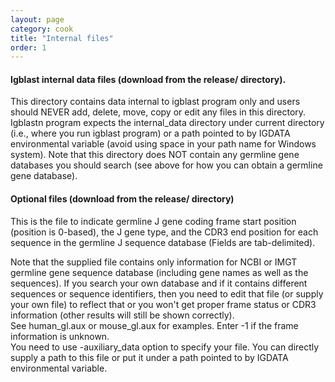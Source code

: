 ```yaml
---
layout: page
category: cook
title: "Internal files"
order: 1
---
```


#### Igblast internal data files (download from the release/ directory).  
This directory contains data internal to 
igblast program only and users should NEVER add, delete, move, copy or edit any files in this directory.  
Igblastn program expects the internal_data directory under current directory (i.e., where you run igblast 
program) or a path pointed to by IGDATA environmental variable (avoid using space in your path name for 
Windows system). Note that this directory does NOT contain any germline gene databases you should search (see above 
for how you can obtain a germline gene database).

#### Optional files (download from the release/ directory)
This is the file to indicate germline J gene coding frame start position (position is 0-based), the J gene type, 
and the CDR3 end position for each sequence in the germline J sequence database (Fields are tab-delimited).

Note that the supplied file contains only information for NCBI or IMGT  germline gene sequence database 
(including gene names as well as the sequences).   If you search your own database and if it contains different 
sequences or sequence identifiers, then you need to edit that file (or supply your own file) to reflect that 
or you won't get proper frame status or CDR3 information (other results will still be shown correctly).  
See human_gl.aux or mouse_gl.aux for examples.  Enter -1 if the frame information is unknown.  
You need to use -auxiliary_data option to specify your file. You can directly supply a path to this file or 
put it under a path pointed to by IGDATA environmental variable.
